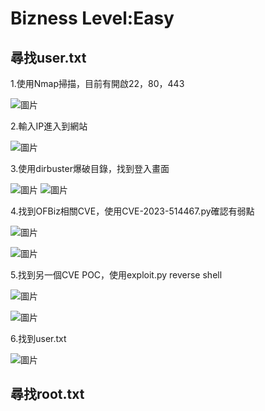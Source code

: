 Bizness Level:Easy
===
尋找user.txt
---
1.使用Nmap掃描，目前有開啟22，80，443

![圖片](https://github.com/favorite986141/jamescao/assets/125249893/cc624852-ec0d-4c6f-b58d-e5dd9cfa5430)

2.輸入IP進入到網站

![圖片](https://github.com/favorite986141/jamescao/assets/125249893/f4c4f7b8-9a61-4992-95f5-bf19aafb6c76)

3.使用dirbuster爆破目錄，找到登入畫面

![圖片](https://github.com/favorite986141/jamescao/assets/125249893/0b8bdab0-2f46-42a6-8f02-aafab0ad2b67)
![圖片](https://github.com/favorite986141/jamescao/assets/125249893/96a7e3fd-3b7e-4daa-a853-2df11db01b15)

4.找到OFBiz相關CVE，使用CVE-2023-514467.py確認有弱點

![圖片](https://github.com/favorite986141/jamescao/assets/125249893/37d73a71-2a9f-4d15-a9c7-eef46180fdf3)

![圖片](https://github.com/favorite986141/jamescao/assets/125249893/037a5768-e02c-4fa6-8e7d-5a3a87f66741)

5.找到另一個CVE POC，使用exploit.py reverse shell

![圖片](https://github.com/favorite986141/jamescao/assets/125249893/2c6619b3-80fa-4665-9488-8133ebfd4080)

![圖片](https://github.com/favorite986141/jamescao/assets/125249893/f635049d-75a4-4c94-b723-0a1ad91788b0)

6.找到user.txt

![圖片](https://github.com/favorite986141/jamescao/assets/125249893/2fd109cf-b3c2-4319-94c0-3d881b838e94)

尋找root.txt
---
